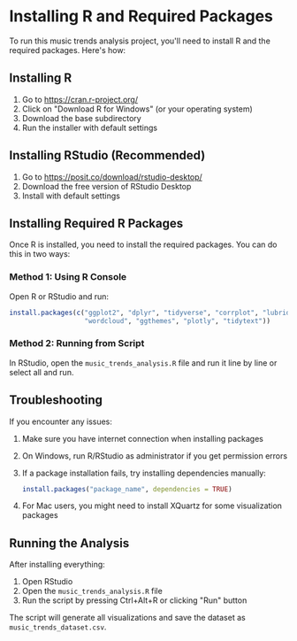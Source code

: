 # Installing R and Required Packages

To run this music trends analysis project, you'll need to install R and the required packages. Here's how:

## Installing R

1. Go to https://cran.r-project.org/
2. Click on "Download R for Windows" (or your operating system)
3. Download the base subdirectory
4. Run the installer with default settings

## Installing RStudio (Recommended)

1. Go to https://posit.co/download/rstudio-desktop/
2. Download the free version of RStudio Desktop
3. Install with default settings

## Installing Required R Packages

Once R is installed, you need to install the required packages. You can do this in two ways:

### Method 1: Using R Console
Open R or RStudio and run:

```r
install.packages(c("ggplot2", "dplyr", "tidyverse", "corrplot", "lubridate", 
                   "wordcloud", "ggthemes", "plotly", "tidytext"))
```

### Method 2: Running from Script
In RStudio, open the `music_trends_analysis.R` file and run it line by line or select all and run.

## Troubleshooting

If you encounter any issues:

1. Make sure you have internet connection when installing packages
2. On Windows, run R/RStudio as administrator if you get permission errors
3. If a package installation fails, try installing dependencies manually:
   ```r
   install.packages("package_name", dependencies = TRUE)
   ```

4. For Mac users, you might need to install XQuartz for some visualization packages

## Running the Analysis

After installing everything:

1. Open RStudio
2. Open the `music_trends_analysis.R` file
3. Run the script by pressing Ctrl+Alt+R or clicking "Run" button

The script will generate all visualizations and save the dataset as `music_trends_dataset.csv`.